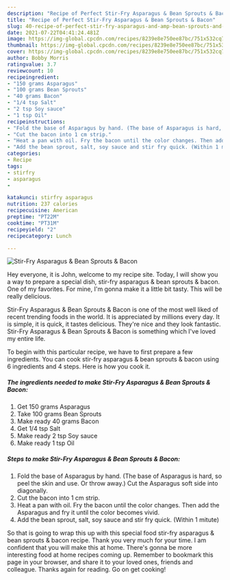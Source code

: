 ```yaml
---
description: "Recipe of Perfect Stir-Fry Asparagus & Bean Sprouts & Bacon"
title: "Recipe of Perfect Stir-Fry Asparagus & Bean Sprouts & Bacon"
slug: 40-recipe-of-perfect-stir-fry-asparagus-and-amp-bean-sprouts-and-amp-bacon
date: 2021-07-22T04:41:24.481Z
image: https://img-global.cpcdn.com/recipes/8239e8e750ee87bc/751x532cq70/stir-fry-asparagus-bean-sprouts-bacon-recipe-main-photo.jpg
thumbnail: https://img-global.cpcdn.com/recipes/8239e8e750ee87bc/751x532cq70/stir-fry-asparagus-bean-sprouts-bacon-recipe-main-photo.jpg
cover: https://img-global.cpcdn.com/recipes/8239e8e750ee87bc/751x532cq70/stir-fry-asparagus-bean-sprouts-bacon-recipe-main-photo.jpg
author: Bobby Morris
ratingvalue: 3.7
reviewcount: 10
recipeingredient:
- "150 grams Asparagus"
- "100 grams Bean Sprouts"
- "40 grams Bacon"
- "1/4 tsp Salt"
- "2 tsp Soy sauce"
- "1 tsp Oil"
recipeinstructions:
- "Fold the base of Asparagus by hand. (The base of Asparagus is hard, so peel the skin and use. Or throw away.) Cut the Asparagus soft side into diagonally."
- "Cut the bacon into 1 cm strip."
- "Heat a pan with oil. Fry the bacon until the color changes. Then add the Asparagus and fry it until the color becomes vivid."
- "Add the bean sprout, salt, soy sauce and stir fry quick. (Within 1 mitute)"
categories:
- Recipe
tags:
- stirfry
- asparagus
- 

katakunci: stirfry asparagus  
nutrition: 237 calories
recipecuisine: American
preptime: "PT22M"
cooktime: "PT31M"
recipeyield: "2"
recipecategory: Lunch

---
```



![Stir-Fry Asparagus &amp; Bean Sprouts &amp; Bacon](https://img-global.cpcdn.com/recipes/8239e8e750ee87bc/751x532cq70/stir-fry-asparagus-bean-sprouts-bacon-recipe-main-photo.jpg)

Hey everyone, it is John, welcome to my recipe site. Today, I will show you a way to prepare a special dish, stir-fry asparagus &amp; bean sprouts &amp; bacon. One of my favorites. For mine, I'm gonna make it a little bit tasty. This will be really delicious.

Stir-Fry Asparagus &amp; Bean Sprouts &amp; Bacon is one of the most well liked of recent trending foods in the world. It is appreciated by millions every day. It is simple, it is quick, it tastes delicious. They're nice and they look fantastic. Stir-Fry Asparagus &amp; Bean Sprouts &amp; Bacon is something which I've loved my entire life.




To begin with this particular recipe, we have to first prepare a few ingredients. You can cook stir-fry asparagus &amp; bean sprouts &amp; bacon using 6 ingredients and 4 steps. Here is how you cook it.

<!--inarticleads1-->

##### The ingredients needed to make Stir-Fry Asparagus &amp; Bean Sprouts &amp; Bacon:

1. Get 150 grams Asparagus
1. Take 100 grams Bean Sprouts
1. Make ready 40 grams Bacon
1. Get 1/4 tsp Salt
1. Make ready 2 tsp Soy sauce
1. Make ready 1 tsp Oil




<!--inarticleads2-->

##### Steps to make Stir-Fry Asparagus &amp; Bean Sprouts &amp; Bacon:

1. Fold the base of Asparagus by hand. (The base of Asparagus is hard, so peel the skin and use. Or throw away.) Cut the Asparagus soft side into diagonally.
1. Cut the bacon into 1 cm strip.
1. Heat a pan with oil. Fry the bacon until the color changes. Then add the Asparagus and fry it until the color becomes vivid.
1. Add the bean sprout, salt, soy sauce and stir fry quick. (Within 1 mitute)




So that is going to wrap this up with this special food stir-fry asparagus &amp; bean sprouts &amp; bacon recipe. Thank you very much for your time. I am confident that you will make this at home. There's gonna be more interesting food at home recipes coming up. Remember to bookmark this page in your browser, and share it to your loved ones, friends and colleague. Thanks again for reading. Go on get cooking!
